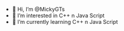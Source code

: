 - 👋 Hi, I’m @MickyGTs
- 👀 I’m interested in C++ n Java Script
- 🌱 I’m currently learning C++ n Java Script

<!---
Im A GrowTopia Player :)

